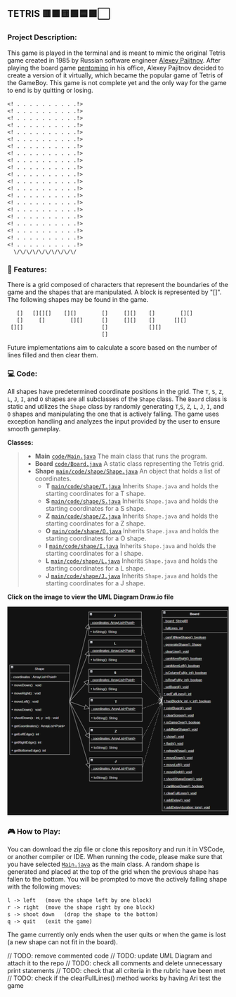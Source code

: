 ## TETRIS 🟥🟧🟨🟩🟦🟪⬜

### Project Description:
This game is played in the terminal and is meant to mimic the original Tetris game created in 1985 by Russian software engineer [Alexey Pajitnov](<https://www.britannica.com/biography/Alexey-Pajitnov>). After playing the board game [pentomino](<https://web.ma.utexas.edu/users/smmg/archive/1997/radin.html>) in his office, Alexey Pajitnov decided to create a version of it virtually, which became the popular game of Tetris of the GameBoy. This game is not complete yet and the only way for the game to end is by quitting or losing.
```
<! . . . . . . . . . .!>
<! . . . . . . . . . .!>
<! . . . . . . . . . .!>
<! . . . . . . . . . .!>
<! . . . . . . . . . .!>
<! . . . . . . . . . .!>
<! . . . . . . . . . .!>
<! . . . . . . . . . .!>
<! . . . . . . . . . .!>
<! . . . . . . . . . .!>
<! . . . . . . . . . .!>
<! . . . . . . . . . .!>
<! . . . . . . . . . .!>
<! . . . . . . . . . .!>
<! . . . . . . . . . .!>
<! . . . . . . . . . .!>
<! . . . . . . . . . .!>
<! . . . . . . . . . .!>
<! . . . . . . . . . .!>
<! . . . . . . . . . .!>
<! . . . . . . . . . .!>
  \/\/\/\/\/\/\/\/\/\/
```

### 🔎 Features:
There is a grid composed of characters that represent the boundaries of the game and the shapes that are manipulated. A block is represented by "[]". The following shapes may be found in the game.
```
   []   [][][]    [][]        []     [][]    []        [][]
   []     []        [][]      []     [][]    []      [][]
 [][]                         []             [][]
                              []
```
Future implementations aim to calculate a score based on the number of lines filled and then clear them.

### 💻 Code:
All shapes have predetermined coordinate positions in the grid. The `T`, `S`, `Z`, `L`, `J`, `I`, and `O` shapes are all subclasses of the `Shape` class. The `Board` class is static and utilizes the `Shape` class by randomly generating `T`,`S`, `Z`, `L`, `J`, `I`, and `O` shapes and manipulating the one that is actively falling. The game uses exception handling and analyzes the input provided by the user to ensure smooth gameplay.

__Classes:__
 > - **Main** [`code/Main.java`](<https://github.com/derp00monsta/Tetris/blob/main/code/Main.java>) The main class that runs the program.
 > - **Board** [`code/Board.java`](<https://github.com/derp00monsta/Tetris/blob/main/code/Board.java>) A static class representing the Tetris grid.
 > - **Shape** [`main/code/shape/Shape.java`](<https://github.com/derp00monsta/Tetris/blob/main/code/shapes/Shape.java>) An object that holds a list of coordinates.
 >   - **T** [`main/code/shape/T.java`](<https://github.com/derp00monsta/Tetris/blob/main/code/shapes/T.java>) Inherits `Shape.java` and holds the starting coordinates for a T shape.
 >   - **S** [`main/code/shape/S.java`](<https://github.com/derp00monsta/Tetris/blob/main/code/shapes/S.java>) Inherits `Shape.java` and holds the starting coordinates for a S shape.
 >   - **Z** [`main/code/shape/Z.java`](<https://github.com/derp00monsta/Tetris/blob/main/code/shapes/Z.java>) Inherits `Shape.java` and holds the starting coordinates for a Z shape.
 >   - **O** [`main/code/shape/O.java`](<https://github.com/derp00monsta/Tetris/blob/main/code/shapes/O.java>) Inherits `Shape.java` and holds the starting coordinates for a O shape.
 >   - **I** [`main/code/shape/I.java`](<https://github.com/derp00monsta/Tetris/blob/main/code/shapes/I.java>) Inherits `Shape.java` and holds the starting coordinates for a I shape.
 >   - **L** [`main/code/shape/L.java`](<https://github.com/derp00monsta/Tetris/blob/main/code/shapes/L.java>) Inherits `Shape.java` and holds the starting coordinates for a L shape. 
 >   - **J** [`main/code/shape/J.java`](<https://github.com/derp00monsta/Tetris/blob/main/code/shapes/J.java>) Inherits `Shape.java` and holds the starting coordinates for a J shape.

 **Click on the image to view the UML Diagram Draw.io file**

 [<img src=UML.png>](<https://drive.google.com/file/d/1aZk0wBqmtG04Wr5Ft8qcC6oOq2NXwp34/view?usp=sharing>)

### 🎮 How to Play:
You can download the zip file or clone this repository and run it in VSCode, or another compiler or IDE. When running the code, please make sure that you have selected [`Main.java`](<https://github.com/derp00monsta/Tetris/blob/main/code/Main.java>) as the main class. A random shape is generated and placed at the top of the grid when the previous shape has fallen to the bottom. You will be prompted to move the actively falling shape with the following moves: 
```
l -> left   (move the shape left by one block)
r -> right  (move the shape right by one block)
s -> shoot down   (drop the shape to the bottom)
q -> quit   (exit the game)
```
The game currently only ends when the user quits or when the game is lost (a new shape can not fit in the board).

// TODO: remove commented code
// TODO: update UML Diagram and attach it to the repo
// TODO: check all comments and delete unnecessary print statements
// TODO: check that all criteria in the rubric have been met
// TODO: check if the clearFullLines() method works by having Ari test the game

